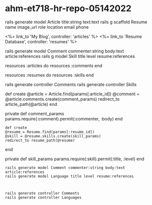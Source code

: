 # ahm-et718-hr-repo-05142022


rails generate model Article title:string text:text
rails g scaffold Resume name image_url role location email phone



<%= link_to 'My Blog', controller: 'articles' %>
<%= link_to 'Resume Database', controller: 'resumes' %>



rails generate model Comment commenter:string body:text article:references
rails g model Skill title level resume:references




resources :articles do
  resources :comments
end

resources :resumes do
  resources :skills
end




rails generate controller Comments
rails generate controller Skills



  def create
    @article = Article.find(params[:article_id])
    @comment = @article.comments.create(comment_params)
    redirect_to article_path(@article)
  end
 
  private
    def comment_params
      params.require(:comment).permit(:commenter, :body)
    end
    
    
    def create
    @resume = Resume.find(params[:resume_id])
    @skill = @resume.skills.create(skill_params)
    redirect_to resume_path(@resume)
  end
 
  private
    def skill_params
      params.require(:skill).permit(:title, :level)
    end
    
    
    rails generate model Comment commenter:string body:text article:references
    rails generate model Language title level resume:references
    
    
    
    rails generate controller Comments
    rails generate controller Languages
    
    
    
    
    
    
    
    
    
    
    
    
    
    

